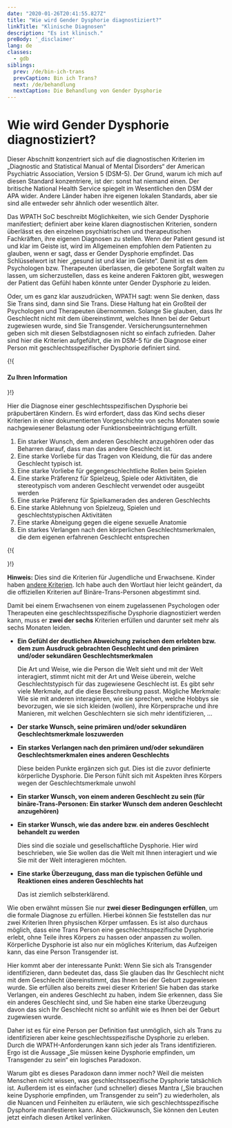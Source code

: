 ```yaml
---
date: "2020-01-26T20:41:55.827Z"
title: "Wie wird Gender Dysphorie diagnostiziert?"
linkTitle: "Klinische Diagnosen"
description: "Es ist klinisch."
preBody: '_disclaimer'
lang: de
classes:
  - gdb
siblings:
  prev: /de/bin-ich-trans
  prevCaption: Bin ich Trans?
  next: /de/behandlung
  nextCaption: Die Behandlung von Gender Dysphorie
---
```


# Wie wird Gender Dysphorie diagnostiziert?

Dieser Abschnitt konzentriert sich auf die diagnostischen Kriterien im „Diagnostic and Statistical Manual of Mental Disorders“ der American Psychiatric Association, Version 5 (DSM-5). Der Grund, warum ich mich auf diesen Standard konzentriere, ist der: sonst hat niemand einen. Der britische National Health Service spiegelt im Wesentlichen den DSM der APA wider. Andere Länder haben ihre eigenen lokalen Standards, aber sie sind alle entweder sehr ähnlich oder wesentlich älter.

Das WPATH SoC beschreibt Möglichkeiten, wie sich Gender Dysphorie manifestiert; definiert aber keine klaren diagnostischen Kriterien, sondern überlässt es den einzelnen psychiatrischen und therapeutischen Fachkräften, ihre eigenen Diagnosen zu stellen. Wenn der Patient gesund ist und klar im Geiste ist, wird im Allgemeinen empfohlen dem Patienten zu glauben, wenn er sagt, dass er Gender Dysphorie empfindet. Das Schlüsselwort ist hier „gesund ist und klar im Geiste“. Damit ist es dem Psychologen bzw. Therapeuten überlassen, die gebotene Sorgfalt walten zu lassen, um sicherzustellen, dass es keine anderen Faktoren gibt, weswegen der Patient das Gefühl haben könnte unter Gender Dysphorie zu leiden.

Oder, um es ganz klar auszudrücken, WPATH sagt: wenn Sie denken, dass Sie Trans sind, dann sind Sie Trans. Diese Haltung hat ein Großteil der Psychologen und Therapeuten übernommen. Solange Sie glauben, dass Ihr Geschlecht nicht mit dem übereinstimmt, welches Ihnen bei der Geburt zugewiesen wurde, sind Sie Transgender. Versicherungsunternehmen geben sich mit diesen Selbstdiagnosen nicht so einfach zufrieden. Daher sind hier die Kriterien aufgeführt, die im DSM-5 für die Diagnose einer Person mit geschlechtsspezifischer Dysphorie definiert sind.

{!{ <div class="gutter d-md-block d-sm-none"><div class="card"><div class="card-body"><h4 class="card-title">Zu Ihren Information</h4> }!}

Hier die Diagnose einer geschlechtsspezifischen Dysphorie bei präpubertären Kindern. Es wird erfordert, dass das Kind sechs dieser Kriterien in einer dokumentierten Vorgeschichte von sechs Monaten sowie nachgewiesener Belastung oder Funktionsbeeinträchtigung erfüllt.

1. Ein starker Wunsch, dem anderen Geschlecht anzugehören oder das Beharren darauf, dass man das andere Geschlecht ist.
2. Eine starke Vorliebe für das Tragen von Kleidung, die für das andere Geschlecht typisch ist.
3. Eine starke Vorliebe für gegengeschlechtliche Rollen beim Spielen
4. Eine starke Präferenz für Spielzeug, Spiele oder Aktivitäten, die stereotypisch vom anderen Geschlecht verwendet oder ausgeübt werden
5. Eine starke Präferenz für Spielkameraden des anderen Geschlechts
6. Eine starke Ablehnung von Spielzeug, Spielen und geschlechtstypischen Aktivitäten
7. Eine starke Abneigung gegen die eigene sexuelle Anatomie
8. Ein starkes Verlangen nach den körperlichen Geschlechtsmerkmalen, die dem eigenen erfahrenen Geschlecht entsprechen

{!{ </div></div></div> }!}

**Hinweis:** Dies sind die Kriterien für Jugendliche und Erwachsene. Kinder haben [andere Kriterien](https://www.psychiatry.org/patients-families/gender-dysphoria/what-is-gender-dysphoria). Ich habe auch den Wortlaut hier leicht geändert, da die offiziellen Kriterien auf Binäre-Trans-Personen abgestimmt sind.

Damit bei einem Erwachsenen von einem zugelassenen Psychologen oder Therapeuten eine geschlechtsspezifische Dysphorie diagnostiziert werden kann, muss er **zwei der sechs** Kriterien erfüllen und darunter seit mehr als sechs Monaten leiden.

- **Ein Gefühl der deutlichen Abweichung zwischen dem erlebten bzw. dem zum Ausdruck gebrachten Geschlecht und den primären und/oder sekundären Geschlechtsmerkmalen**

  Die Art und Weise, wie die Person die Welt sieht und mit der Welt interagiert, stimmt nicht mit der Art und Weise überein, welche Geschlechtstypisch für das zugewiesene Geschlecht ist. Es gibt sehr viele Merkmale, auf die diese Beschreibung passt. Mögliche Merkmale: Wie sie mit anderen interagieren, wie sie sprechen, welche Hobbys sie bevorzugen, wie sie sich kleiden (wollen), ihre Körpersprache und ihre Manieren, mit welchen Geschlechtern sie sich mehr identifizieren, …

- **Der starke Wunsch, seine primären und/oder sekundären Geschlechtsmerkmale loszuwerden**
- **Ein starkes Verlangen nach den primären und/oder sekundären Geschlechtsmerkmalen eines anderen Geschlechts**
  
  Diese beiden Punkte ergänzen sich gut. Dies ist die zuvor definierte körperliche Dysphorie. Die Person fühlt sich mit Aspekten ihres Körpers wegen der Geschlechtsmerkmale unwohl

- **Ein starker Wunsch, von einem anderen Geschlecht zu sein (für binäre-Trans-Personen: Ein starker Wunsch dem anderen Geschlecht anzugehören)**
- **Ein starker Wunsch, wie das andere bzw. ein anderes Geschlecht behandelt zu werden**

  Dies sind die soziale und gesellschaftliche Dysphorie. Hier wird beschrieben, wie Sie wollen das die Welt mit Ihnen interagiert und wie Sie mit der Welt interagieren möchten.

- **Eine starke Überzeugung, dass man die typischen Gefühle und Reaktionen eines anderen Geschlechts hat**

  Das ist ziemlich selbsterklärend.

Wie oben erwähnt müssen Sie nur **zwei dieser Bedingungen erfüllen**, um die formale Diagnose zu erfüllen. Hierbei können Sie feststellen das nur zwei Kriterien Ihren physischen Körper umfassen. Es ist also durchaus möglich, dass eine Trans Person eine geschlechtsspezifische Dysphorie erlebt, ohne Teile ihres Körpers zu hassen oder anpassen zu wollen. Körperliche Dysphorie ist also nur ein mögliches Kriterium, das Aufzeigen kann, das eine Person Transgender ist.

Hier kommt aber der interessante Punkt: Wenn Sie sich als Transgender identifizieren, dann bedeutet das, dass Sie glauben das Ihr Geschlecht nicht mit dem Geschlecht übereinstimmt, das Ihnen bei der Geburt zugewiesen wurde. Sie erfüllen also bereits zwei dieser Kriterien! Sie haben das starke Verlangen, ein anderes Geschlecht zu haben, indem Sie erkennen, dass Sie ein anderes Geschlecht sind, und Sie haben eine starke Überzeugung davon das sich Ihr Geschlecht nicht so anfühlt wie es Ihnen bei der Geburt zugewiesen wurde.

Daher ist es für eine Person per Definition fast unmöglich, sich als Trans zu identifizieren aber keine geschlechtsspezifische Dysphorie zu erleben. Durch die WPATH-Anforderungen kann sich jeder als Trans identifizieren. Ergo ist die Aussage „Sie müssen keine Dysphorie empfinden, um Transgender zu sein“ ein logisches Paradoxon.

Warum gibt es dieses Paradoxon dann immer noch? Weil die meisten Menschen nicht wissen, was geschlechtsspezifische Dysphorie tatsächlich ist. Außerdem ist es einfacher (und schneller) dieses Mantra („Sie brauchen keine Dysphorie empfinden, um Transgender zu sein“) zu wiederholen, als die Nuancen und Feinheiten zu erläutern, wie sich geschlechtsspezifische Dysphorie manifestieren kann. Aber Glückwunsch, Sie können den Leuten jetzt einfach diesen Artikel verlinken.
